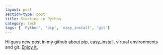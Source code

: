 ```yaml
---
layout: post
section-type: post
title: Starting in Python
category: tech
tags: [ 'Python', 'pip', 'easy_install', 'git']
---
```


Hi guys new post in my github about pip, easy_install, virtual environments and git. [Enjoy it.](https://github.com/patito/teaching-my-wife/blob/master/README.md)
